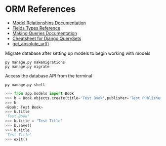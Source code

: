 # ORM References

* <a href="https://docs.djangoproject.com/en/5.0/topics/db/models/#relationships" target="_blank">Model Relationships Documentation</a>
* <a href="https://docs.djangoproject.com/en/5.0/ref/models/fields/#field-types" target="_blank">Fields Types Reference</a>
* <a href="https://docs.djangoproject.com/en/5.0/topics/db/queries/" target="_blank">Making Queries Documentation</a>
* <a href="https://github.com/chrisdl/Django-QuerySet-Cheatsheet?tab=readme-ov-file" target="_blank">Cheatsheet for Django QuerySets</a>
* <a href="https://docs.djangoproject.com/en/5.1/ref/models/instances/#get-absolute-url" target="_blank">get_absolute_url()</a>
<!-- * <a href="" target="_blank">Template</a> -->

Migrate database after setting up models to begin working with models

    py manage.py makemigrations
    py manage.py migrate

Access the database API from the terminal

    py manage.py shell

```py
>>> from app.models import Book
>>> b = Book.objects.create(title='Test Book',publisher='Test Publisher',author='Test Author')
>>> b
<Book: Test Book>
>>> b.title
'Test Book'
>>> b.title = 'Test Title'
>>> b.save()
>>> b.title
'Test Title'
>>> exit()
```